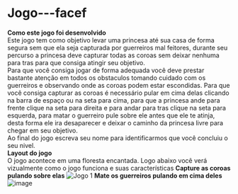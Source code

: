 # Jogo---facef
**Como este jogo foi desenvolvido** <br>
Este jogo tem como objetivo levar uma princesa até sua casa de forma segura sem que ela seja capturada por guerreiros mal feitores, durante seu percurso a princesa deve capturar todas as coroas sem deixar nenhuma para tras para que consiga atingir seu objetivo.<br>
Para que você consiga jogar de forma adequada você deve prestar bastante atenção em todos os obstaculos tomando cuidado com os guerreiros e observando onde as coroas podem estar escondidas. Para que você consiga capturar as coroas é necessário pular em cima delas clicando na barra de espaço ou na seta para cima, para que a princesa ande para frente clique na seta para direita e para andar para tras clique na seta para esquerda, para matar o guerreiro pule sobre ele antes que ele te atinja, desta forma ele ira desaparecer e deixar o caminho da princesa livre para chegar em seu objetivo.<br>
Ao final do jogo escreva seu nome para identificarmos que você concluiu o seu nivel.<br>
**Layout do jogo**<br>
O jogo acontece em uma floresta encantada. Logo abaixo você verá vizualmente como o jogo funciona e suas características
**Capture as coroas pulando sobre elas**
![Jogo 1](https://github.com/Duda-dorigan/Jogo---facef/assets/162384155/24eede20-0976-4b86-ae24-fddefa574d5a)
**Mate os guerreiros pulando em cima deles**
![image](https://github.com/Duda-dorigan/Jogo---facef/assets/162384155/fc994227-315b-45aa-9db6-cd898dc90a9b)

